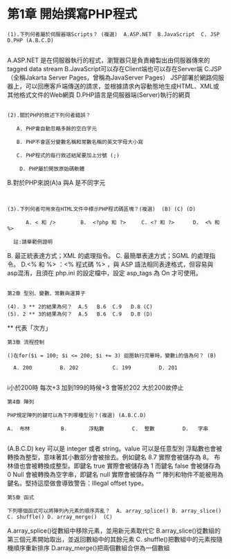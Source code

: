 # 第1章 開始撰寫PHP程式 

```
(1).下列何者屬於伺服器端Scripts？ (複選)  A.ASP.NET  B.JavaScript  C. JSP   D.PHP (A.B.C.D)
 		
 ```
 A.ASP.NET 是在伺服器執行的程式，瀏覽器只是負責繪製出由伺服器傳來的tagged data stream
 B.JavaScript可以存在Client端也可以存在Server端
 C.JSP（全稱Jakarta Server Pages，曾稱為JavaServer Pages） JSP部署於網路伺服器上，可以回應客戶端傳送的請求，並根據請求內容動態地生成HTML、XML或其他格式文件的Web網頁
 D.PHP語言是伺服器端(Server)執行的網頁
 
 ```

(2).關於PHP的敘述下列何者錯誤？ 

    A. PHP會自動忽略多餘的空白字元

    B. PHP不會區分變數名稱和常數名稱的英文字母大小寫

    C. PHP程式的每行敘述結尾要加上分號 (;)

     D. PHP屬於開放原始碼軟體

```
B.對於PHP來說(A)a 與A 是不同字元

```


(3).下列何者可用來在HTML文件中標示PHP程式碼區塊？(複選)  (B) (C) (D)

      A. < 和 />        B.  <?php 和 ?>     C. <? 和 ?>      D.  <% 和 %>

  註:請舉範例證明
 ```
B.<?php 和 ?>     <?php 程式碼 ?> 最正統表達方式；XML 的處理指令。
C.<? 和 ?>        <? 程式碼 ?> 最簡單表達方式；SGML 的處理指令。
D.<% 和 %>        ：<% 程式碼 %> ，與 ASP 語法相同表達格式，但容易與 asp混洧，且須在 php.ini 的設定檔中，設定 asp_tags 為 On 才可使用。 

```

第2章 型別、變數、常數與運算子 

(4). 3 ** 2的結果為何？  A.5   B.6  C.9   D.8 (C)
(5). 2 ** 3的結果為何？  A.5   B.6  C.9   D.8 (D)

```
 ** 代表「次方」 
 

```
第3章 流程控制 

()在for($i = 100; $i <= 200; $i += 3) 迴圈執行完畢時，變數i的值為何？ (B)

  A. 200         B. 202           C. 199         D. 201
  
```
i小於200時 每次+3
加到199的時候+3
會等於202 大於200故停止


```
第4章 陣列 

PHP規定陣列的鍵可以為下列哪種型別？(複選) (A.B.C.D)

A.  布林          B.       浮點數         C.  整數         D.   字串


```
(A.B.C.D)
key 可以是 integer 或者 string。value 可以是任意型別
浮點數也會被轉換為整型，意味著其小數部分會被捨去。例如鍵名 8.7 實際會被儲存為 8。
布林值也會被轉換成整型。即鍵名 true 實際會被儲存為 1 而鍵名 false 會被儲存為 0
Null 會被轉換為空字串，即鍵名 null 實際會被儲存為 “”
陣列和物件不能被用為鍵名。堅持這麼做會導致警告：Illegal offset type。


```
第5章 函式 

下列哪個函式可以將陣列內元素的順序弄亂？  A. array_splice() B. array_slice()   C. shuffle() D. array_merge()  (C)

```
A.array_splice()從數組中移除元素，並用新元素取代它
B.array_slice()從數組的第三個元素開始取出，並返回數組中的其餘元素
C. shuffle()把數組中的元素按隨機順序重新排序
D.array_merge()把兩個數組合併為一個數組


